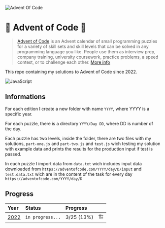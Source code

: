 ![Advent Of Code](https://cdn.thenewstack.io/media/2021/12/521cd034-advent-of-code-2021.jpg)

# 🎄 Advent of Code 🎁

> [Advent of Code](https://adventofcode.com/) is an Advent calendar of small programming puzzles for a variety of skill sets and skill levels that can be solved in any programming language you like. People use them as interview prep, company training, university coursework, practice problems, a speed contest, or to challenge each other. [More info](https://adventofcode.com/about)

This repo containing my solutions to Advent of Code since 2022.

![JavaScript](https://img.shields.io/badge/JavaScript-F7DF1E?style=for-the-badge&logo=javascript&logoColor=black)

## Informations

For each edition I create a new folder with name `YYYY`, where YYYY is a specific year.

For each puzzle, there is a directory `YYYY/Day DD`, where DD is number of the day.

Each puzzle has two levels, inside the folder, there are two files with my solutions, `part-one.js` and `part-two.js` and `test.js` wich testing my solution with example data and prints the results for the production input if test is passed.

In each puzzle I import data from `data.txt` wich includes input data downloaded from `https://adventofcode.com/YYYY/day/D/input` and `test.data.txt` wich are in the content of the task for every day `https://adventofcode.com/YYYY/day/D`

## Progress

| Year                                                             | Status           | Progress   |     |
| :--------------------------------------------------------------- | :--------------- | :--------- | :-- |
| [2022](https://github.com/ssynowiec/AdventOfCode/tree/main/2022) | `in progress...` | 3/25 (13%) | 🏗   |
